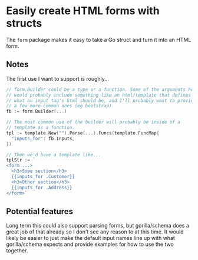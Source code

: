 # Easily create HTML forms with structs

The `form` package makes it easy to take a Go struct and turn it into an HTML form.

## Notes

The first use I want to support is roughly...

```go
// form.Builder could be a type or a function. Some of the arguments here
// would probably include something like an html/template that defines
// what an input tag's html should be, and I'll probably want to provide
// a few more common ones (eg bootstrap)
fb := form.Builder(...)

// The most common use of the builder will probably be inside of a
// template as a function.
tpl := template.New("").Parse(...).Funcs(template.FuncMap{
  "inputs_for": fb.Inputs,
})

// Then we'd have a template like...
tplStr := `
<form ...>
  <h3>Some section</h3>
  {{inputs_for .Customer}}
  <h3>Other section</h3>
  {{inputs_for .Address}}
</form>`
```

## Potential features

Long term this could also support parsing forms, but gorilla/schema does a great job of that already so I don't see any reason to at this time. It would likely be easier to just make the default input names line up with what gorilla/schema expects and provide examples for how to use the two together.



